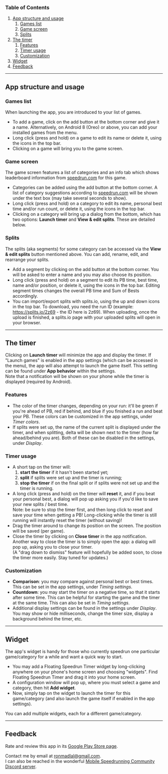 ### Table of Contents
1. [App structure and usage](#app-structure-and-usage)
	1. [Games list](#games-list)
	2. [Game screen](#game-screen)
	3. [Splits](#splits)
2. [The timer](#the-timer)
	1. [Features](#features)
	2. [Timer usage](#timer-usage)
	3. [Customization](#customization)
3. [Widget](#widget)
4. [Feedback](#feedback)

---

## <a name="app-structure-and-usage" />App structure and usage
### <a name="games-list" />Games list
When launching the app, you are introduced to your list of games.
* To add a game, click on the add button at the bottom corner and give it a name. Alternatively, on Android 8 (Oreo) or above, you can add your installed games from the menu.
* Long click (press and hold) on a game to edit its name or delete it, using the icons in the top bar.
* Clicking on a game will bring you to the game screen.

### <a name="game-screen" />Game screen
The game screen features a list of categories and an info tab which shows leaderboard information from [speedrun.com](https://www.speedrun.com/) for this game.
* Categories can be added using the add button at the bottom corner. A list of category suggestions according to [speedrun.com](https://www.speedrun.com/) will be shown under the text box (may take several seconds to show).
* Long click (press and hold) on a category to edit its name, personal best time and/or run count, or delete it, using the icons in the top bar.
* Clicking on a category will bring up a dialog from the bottom, which has two options: **Launch timer** and **View & edit splits**. These are detailed below.

### <a name="splits" />Splits
The splits (aka segments) for some category can be accessed via the **View & edit splits** button mentioned above. You can add, rename, edit, and rearrange your splits.
* Add a segment by clicking on the add button at the bottom corner. You will be asked to enter a name and you may also choose its position.
* Long click (press and hold) on a segment to edit its PB time, best time, name and/or position, or delete it, using the icons in the top bar. Editing segment times changes the overall PB time and Sum of Bests accordingly.
* You can import/export splits with splits.io, using the up and down icons in the top bar.
	To download, you need the run ID (example: https://splits.io/2z69 - the ID here is 2z69).
	When uploading, once the upload is finished, a splits.io page with your uploaded splits will open in your browser.

---

## <a name="the-timer" />The timer
Clicking on **Launch timer** will minimize the app and display the timer. If "Launch games" is enabled in the app settings (which can be accessed in the menu), the app will also attempt to launch the game itself. This setting can be found under **App behavior** within the settings.  
Note that a notification will be shown on your phone while the timer is displayed (required by Android).

### <a name="features" />Features
* The color of the timer changes, depending on your run: it'll be green if you're ahead of PB, red if behind, and blue if you finished a run and beat your PB. These colors can be customized in the app settings, under *Timer colors*.  
* If splits were set up, the name of the current split is displayed under the timer, and when splitting, delta will be shown next to the timer (how far ahead/behind you are). Both of these can be disabled in the settings, under *Display*.

### <a name="timer-usage" />Timer usage
* A short tap on the timer will:
	1. **start the timer** if it hasn't been started yet;
	2. **split** if splits were set up and the timer is running;
	3. **stop the timer** if on the final split or if splits were not set up and the timer is running.
* A long click (press and hold) on the timer will **reset** it, and if you beat your personal best, a dialog will pop up asking you if you'd like to save your new splits / best time.  
    Note: be sure to stop the timer first, and then long click to reset and save your time when getting a PB! Long-clicking while the timer is still running will instantly reset the timer (without saving)!
* Drag the timer around to change its position on the screen. The position will be saved (per game).
* Close the timer by clicking on **Close timer** in the app notification. Another way to close the timer is to simply open the app: a dialog will pop up, asking you to close your timer.  
	(A "drag down to dismiss" feature will hopefully be added soon, to close the timer more easily. Stay tuned for updates.)

### <a name="customization" />Customization
* **Comparison**: you may compare against personal best or best times. This can be set in the app settings, under *Timing settings*.
* **Countdown**: you may start the timer on a negative time, so that it starts after some time. This can be helpful for starting the game and the timer at the same time. This can also be set in *Timing settings*.
* Additional display settings can be found in the settings under *Display*. You may show or hide milliseconds, change the timer size, display a background behind the timer, etc.

---

## <a name="widget" />Widget
The app's widget is handy for those who currently speedrun one particular game/category for a while and want a quick way to start.  
* You may add a Floating Speedrun Timer widget by long-clicking anywhere on your phone's home screen and choosing "widgets". Find Floating Speedrun Timer and drag it into your home screen.
* A configuration window will pop up, where you must select a game and category, then hit **Add widget**.
* Now, simply tap on the widget to launch the timer for this game/category (and also launch the game itself if enabled in the app settings).  

You can add multiple widgets, each for a different game/category.

---

## <a name="feedback" />Feedback
Rate and review this app in its [Google Play Store page](https://play.google.com/store/apps/details?id=il.ronmad.speedruntimer).

Contact me by email at [ronmadlal@gmail.com](mailto:ronmadlal@gmail.com).  
I can also be reached in the wonderful [Mobile Speedrunning Community Discord server](https://discord.gg/WN9GVkX).